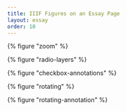 ```yaml
---
title: IIIF Figures on an Essay Page
layout: essay
order: 10
---
```


{% figure "zoom" %}

{% figure "radio-layers" %}

{% figure "checkbox-annotations" %}

{% figure "rotating" %}

{% figure "rotating-annotation" %}
